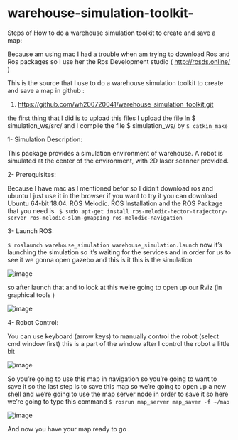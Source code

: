 # warehouse-simulation-toolkit-
Steps of How to do a warehouse simulation toolkit  to create and save a map:

Because am using mac I had a trouble when am trying to download Ros and Ros packages so I use her the Ros Development studio ( http://rosds.online/ ) 

This is the source that I use to  do a warehouse simulation toolkit  to create and save a map in github :
1)	https://github.com/wh200720041/warehouse_simulation_toolkit.git 

the first thing that I did is to upload this files I upload  the file In $ simulation_ws/src/  and I compile the file  $ simulation_ws/ by 
``` $ catkin_make ```

1-	Simulation Description:

This package provides a simulation environment of warehouse. A robot is simulated at the center of the environment, with 2D laser scanner provided.

2-	Prerequisites:

Because I have mac as I mentioned befor so I didn’t download ros and ubuntu I just use it in the browser if you want to try it you can download Ubuntu 64-bit 18.04.
ROS Melodic. ROS Installation and the ROS Package that you need is 
``` $ sudo apt-get install ros-melodic-hector-trajectory-server ros-melodic-slam-gmapping ros-melodic-navigation```

3-	Launch ROS:

```$ roslaunch warehouse_simulation warehouse_simulation.launch```
now it’s launching the simulation so it’s waiting for the services and in order for us to see it we gonna open gazebo and this is it this is the simulation

![image](https://user-images.githubusercontent.com/86170422/123527611-a9d58980-d6e9-11eb-9f78-e42db49d1333.png)

so after launch that and to look at this we’re going to open up our Rviz (in graphical tools )

![image](https://user-images.githubusercontent.com/86170422/123527638-cbcf0c00-d6e9-11eb-8a4d-56b511e57f26.png)

4-	Robot Control:

You can use keyboard (arrow keys) to manually control the robot (select cmd window first) this is a part of the window after I control the robot a little bit 

![image](https://user-images.githubusercontent.com/86170422/123527647-e2756300-d6e9-11eb-8c7c-22b44bc77f84.png)


So you’re going to use this map in navigation so you’re going to want to save it so the last step is to save this map so we’re going to open up a new shell and we’re going to use the map server node in order to save it so here we’re going to type this command ``` $ rosrun map_server map_saver -f ~/map ```

![image](https://user-images.githubusercontent.com/86170422/123527701-4304a000-d6ea-11eb-8f4a-14bd28c31b9d.png)

And now you have your map ready to go . 



